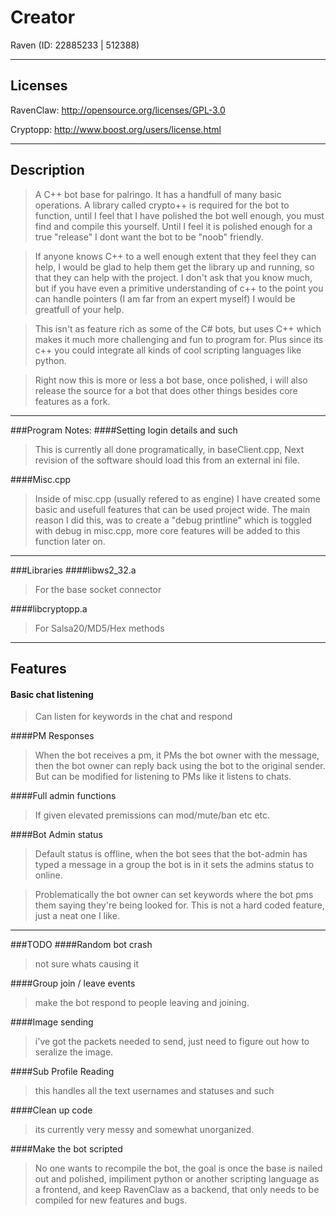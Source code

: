 # Creator
Raven (ID: 22885233 | 512388)
***	
## Licenses
RavenClaw: http://opensource.org/licenses/GPL-3.0

Cryptopp: http://www.boost.org/users/license.html

***	
## Description

>A C++ bot base for palringo. It has a handfull of many basic operations.
A library called crypto++ is required for the bot to function, until I feel that I have polished the bot well enough, you must find and compile this yourself. Until I feel it is polished enough for a true "release" I dont want the bot to be "noob" friendly.
	
>If anyone knows C++ to a well enough extent that they feel they can help, I would be glad to help them get the library up and running, so that they can help with the project. I don't ask that you know much, but if you have even a primitive understanding of c++ to the point you can handle pointers (I am far from an expert myself) I would be greatfull of your help.
	
>This isn't as feature rich as some of the C# bots, but uses C++ which makes it much more challenging and fun to program for. Plus since its c++ you could integrate all kinds of cool scripting languages like python.

>Right now this is more or less a bot base, once polished, i will also release the source for a bot that does other things besides core features as a fork.
	
***
###Program Notes:
####Setting login details and such
>This is currently all done programatically, in baseClient.cpp, Next revision of the software should load this from an external ini file.

####Misc.cpp
>Inside of misc.cpp (usually refered to as engine) I have created some basic and usefull features that can be used project wide. The main reason I did this, was to create a "debug printline" which is toggled with debug in misc.cpp, more core features will be added to this function later on.

***
###Libraries
####libws2_32.a
>For the base socket connector

####libcryptopp.a
>For Salsa20/MD5/Hex methods

***
## Features

#### Basic chat listening
>Can listen for keywords in the chat and respond
		
####PM Responses
>When the bot receives a pm, it PMs the bot owner with the message, then the bot owner can reply back using the bot to the original sender. But can be modified for listening to PMs like it listens to chats.
		
####Full admin functions
>If given elevated premissions can mod/mute/ban etc etc. 
		
####Bot Admin status
>Default status is offline, when the bot sees that the bot-admin has typed a message in a group the bot is in it sets the admins status to online.
		
>Problematically the bot owner can set keywords where the bot pms them saying they're being looked for.
This is not a hard coded feature, just a neat one I like.

***
###TODO
####Random bot crash
>not sure whats causing it

####Group join / leave events
>make the bot respond to people leaving and joining.

####Image sending
>i've got the packets needed to send, just need to figure out how to seralize the image.
	
####Sub Profile Reading
>this handles all the text usernames and statuses and such
		
####Clean up code
>its currently very messy and somewhat unorganized.
		
####Make the bot scripted
>No one wants to recompile the bot, the goal is once the base is nailed out and polished, impiliment python or another scripting language as a frontend, and keep RavenClaw as a backend, that only needs to be compiled for new features and bugs.